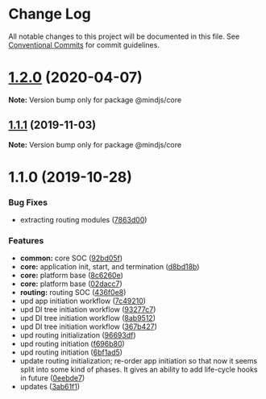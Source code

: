 # Change Log

All notable changes to this project will be documented in this file.
See [Conventional Commits](https://conventionalcommits.org) for commit guidelines.

# [1.2.0](https://github.com/mindjs/mindjs/compare/v1.1.1...v1.2.0) (2020-04-07)

**Note:** Version bump only for package @mindjs/core





## [1.1.1](https://github.com/mindjs/mindjs/compare/v1.1.0...v1.1.1) (2019-11-03)

**Note:** Version bump only for package @mindjs/core





# 1.1.0 (2019-10-28)


### Bug Fixes

* extracting routing modules ([7863d00](https://github.com/mindjs/mindjs/commit/7863d00))


### Features

* **common:** core SOC ([92bd05f](https://github.com/mindjs/mindjs/commit/92bd05f))
* **core:** application init, start, and termination ([d8bd18b](https://github.com/mindjs/mindjs/commit/d8bd18b))
* **core:** platform base ([8c6260e](https://github.com/mindjs/mindjs/commit/8c6260e))
* **core:** platform base ([02dacc7](https://github.com/mindjs/mindjs/commit/02dacc7))
* **routing:** routing SOC ([436f0e8](https://github.com/mindjs/mindjs/commit/436f0e8))
* upd app initiation workflow ([7c49210](https://github.com/mindjs/mindjs/commit/7c49210))
* upd DI tree initiation workflow ([93277c7](https://github.com/mindjs/mindjs/commit/93277c7))
* upd DI tree initiation workflow ([8ab9512](https://github.com/mindjs/mindjs/commit/8ab9512))
* upd DI tree initiation workflow ([367b427](https://github.com/mindjs/mindjs/commit/367b427))
* upd routing initialization ([96693df](https://github.com/mindjs/mindjs/commit/96693df))
* upd routing initiation ([f696b80](https://github.com/mindjs/mindjs/commit/f696b80))
* upd routing initiation ([6bf1ad5](https://github.com/mindjs/mindjs/commit/6bf1ad5))
* update routing initialization; re-order app initiation so that now it seems split into some kind of phases. It gives an ability to add life-cycle hooks in future ([0eebde7](https://github.com/mindjs/mindjs/commit/0eebde7))
* updates ([3ab61f1](https://github.com/mindjs/mindjs/commit/3ab61f1))
